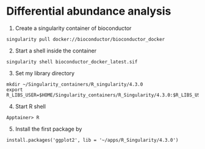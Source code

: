 # Differential abundance analysis 
1. Create a singularity container of bioconductor
```
singularity pull docker://bioconductor/bioconductor_docker
```
2. Start a shell inside the container
```
singularity shell bioconductor_docker_latest.sif
```
3. Set my library directory
```
mkdir ~/Singularity_containers/R_singularity/4.3.0
export R_LIBS_USER=$HOME/Singularity_containers/R_Singularity/4.3.0:$R_LIBS_USER
```
4. Start R shell
```
Apptainer> R
```
5. Install the first package by
```
install.packages('ggplot2', lib = '~/apps/R_Singularity/4.3.0')
```
